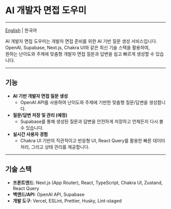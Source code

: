 # AI 개발자 면접 도우미

---

[English](README.md) | 한국어

AI 개발자 면접 도우미는 개발자 면접 준비를 위한 AI 기반 질문 생성 서비스입니다.  
OpenAI, Supabase, Next.js, Chakra UI와 같은 최신 기술 스택을 활용하여,  
원하는 난이도와 주제에 맞춤형 개발자 면접 질문과 답변을 쉽고 빠르게 생성할 수 있습니다.

---

## 기능

- **AI 기반 개발자 면접 질문 생성**
  - OpenAI API를 사용하여 난이도와 주제에 기반한 맞춤형 질문/답변을 생성합니다.
- **질문/답변 저장 및 관리 (예정)**
  - Supabase를 통해 생성된 질문과 답변을 안전하게 저장하고 언제든지 다시 볼 수 있습니다.
- **실시간 사용자 경험**
  - Chakra UI 기반의 직관적이고 반응형 UI, React Query를 활용한 빠른 데이터 처리, 그리고 상태 관리를 제공합니다.

---

## 기술 스택

- **프론트엔드**: Next.js (App Router), React, TypeScript, Chakra UI, Zustand, React Query
- **백엔드/API**: OpenAI API, Supabase
- **개발 도구**: Vercel, ESLint, Prettier, Husky, Lint-staged
